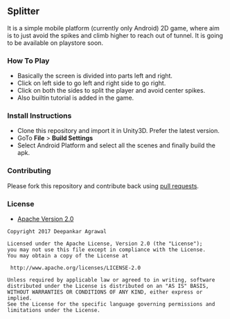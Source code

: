 ## Splitter
It is a simple mobile platform (currently only Android) 2D game, where aim is to just avoid the spikes and climb higher to reach out of tunnel. It is going to be available on playstore soon.

### How To Play
* Basically the screen is divided into parts left and right.
* Click on left side to go left and right side to go right.
* Click on both the sides to split the player and avoid center spikes.
* Also builtin tutorial is added in the game.

### Install Instructions
* Clone this repository and import it in Unity3D. Prefer the latest version.
* GoTo **File** > **Build Settings**
* Select Android Platform and select all the scenes and finally build the apk.

### Contributing
Please fork this repository and contribute back using [pull requests](https://github.com/deep110/Splitter/pulls).

### License

* [Apache Version 2.0](http://www.apache.org/licenses/LICENSE-2.0.html)

```
Copyright 2017 Deepankar Agrawal

Licensed under the Apache License, Version 2.0 (the "License");
you may not use this file except in compliance with the License.
You may obtain a copy of the License at

 http://www.apache.org/licenses/LICENSE-2.0

Unless required by applicable law or agreed to in writing, software
distributed under the License is distributed on an "AS IS" BASIS,
WITHOUT WARRANTIES OR CONDITIONS OF ANY KIND, either express or implied.
See the License for the specific language governing permissions and
limitations under the License.
```
